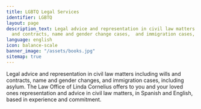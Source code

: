```yaml
---
title: LGBTQ Legal Services
identifier: LGBTQ
layout: page
description_text: Legal advice and representation in civil law matters including wills
  and contracts, name and gender change cases,  and immigration cases, including asylum.
language: english
icon: balance-scale
banner_image: "/assets/books.jpg"
sitemap: true
---
```


Legal advice and representation in civil law matters including wills and contracts, name and gender changes, and immigration cases, including asylum. The Law Office of Linda Cornelius offers to you and your loved ones representation and advice in civil law matters, in Spanish and English, based in experience and commitment.